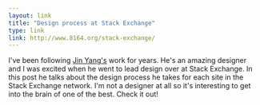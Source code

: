 ```yaml
---
layout: link
title: "Design process at Stack Exchange"
type: link
link: http://www.8164.org/stack-exchange/
---
```


I've been following [Jin Yang's](http://www.8164.org/about/) work for years. He's an amazing designer and I was excited when he went to lead design over at Stack Exchange. In this post he talks about the design process he takes for each site in the Stack Exchange network. I'm not a designer at all so it's interesting to get into the brain of one of the best. Check it out!